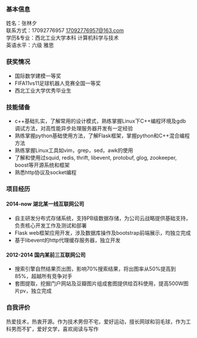 ### 基本信息
姓名：张林夕  
联系方式：17092776957  17092776957@163.com    
学历&专业：西北工业大学本科 计算机科学与技术  
英语水平：六级 雅思 

### 获奖情况
* 国际数学建模一等奖
* FIFA11vs11足球机器人竞赛全国一等奖 
* 西北工业大学优秀毕业生

### 技能储备
* c++基础扎实，了解常用的设计模式，熟练掌握Linux下C++编程环境及gdb调试方法，对高性能异步处理服务器开发有一定经验
* 熟练掌握python基础使用方法，了解Flask框架，掌握python和C++混合编程方法
* 熟练掌握Linux工具如vim，grep，sed，awk的使用
* 了解和使用过squid, redis, thrift, libevent, protobuf, glog, zookeeper, boost等开源系统和框架
* 熟悉http协议及socket编程

### 项目经历
#### 2014-now 湖北某一线互联网公司
* 自主研发分布式存储系统，支持PB级数据存储，为公司云战略提供基础支持，负责核心开发工作及测试和部署
* Flask web框架应用开发，涉及数据库操作及bootstrap前端展示，均独立完成
* 基于libevent的http代理缓存服务器，独立开发
    
#### 2012-2014 国内某前三互联网公司  

* 搜索引擎自然结果页出图，影响70%搜索结果，将出图率从50%提高到85%，超越所有竞争对手
* 套图提取，挖掘门户网站及豆瓣图片组成套图提供给百科使用，提高500W图片pv，独立完成

### 自我评价 
热爱技术，热衷开源。作为技术男但不宅，爱好运动，擅长网球和羽毛球，作为工科男而不犷，爱好文学，喜欢阅读与写作
